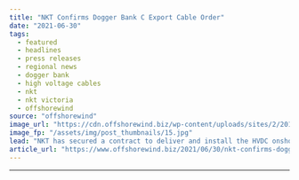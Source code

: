 ```yaml
---
title: "NKT Confirms Dogger Bank C Export Cable Order"
date: "2021-06-30"
tags: 
  - featured
  - headlines
  - press releases
  - regional news
  - dogger bank
  - high voltage cables
  - nkt
  - nkt victoria
  - offshorewind
source: "offshorewind"
image_url: "https://cdn.offshorewind.biz/wp-content/uploads/sites/2/2018/11/11155419/nkt.jpg"
image_fp: "/assets/img/post_thumbnails/15.jpg"
lead: "NKT has secured a contract to deliver and install the HVDC onshore and offshore"
article_url: "https://www.offshorewind.biz/2021/06/30/nkt-confirms-dogger-bank-c-export-cable-order/"
---
```


---
